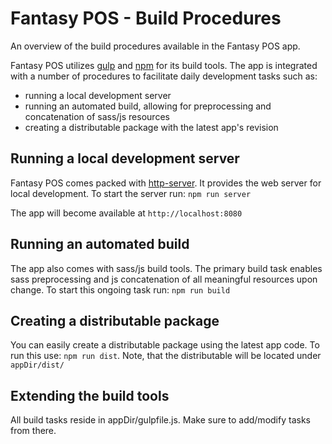 # Fantasy POS - Build Procedures

An overview of the build procedures available in the Fantasy POS app.

Fantasy POS utilizes [gulp](https://gulpjs.com/) and [npm](https://www.npmjs.com/) for its build tools. The app is integrated with a number of procedures to facilitate daily development tasks such as:

- running a local development server
- running an automated build, allowing for preprocessing and concatenation of sass/js resources
- creating a distributable package with the latest app's revision

## Running a local development server

Fantasy POS comes packed with [http-server](https://www.npmjs.com/package/http-server). It provides the web server for local development. To start the server run: `npm run server`

The app will become available at `http://localhost:8080`

## Running an automated build

The app also comes with sass/js build tools. The primary build task enables sass preprocessing and js concatenation of all meaningful resources upon change. To start this ongoing task run: `npm run build`

## Creating a distributable package

You can easily create a distributable package using the latest app code. To run this use: `npm run dist`. Note, that the distributable will be located under `appDir/dist/`

## Extending the build tools

All build tasks reside in appDir/gulpfile.js. Make sure to add/modify tasks from there.
